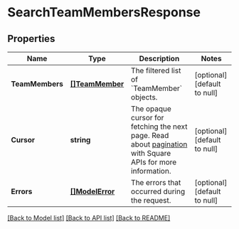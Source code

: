 # SearchTeamMembersResponse

## Properties
Name | Type | Description | Notes
------------ | ------------- | ------------- | -------------
**TeamMembers** | [**[]TeamMember**](TeamMember.md) | The filtered list of &#x60;TeamMember&#x60; objects. | [optional] [default to null]
**Cursor** | **string** | The opaque cursor for fetching the next page. Read about [pagination](https://developer.squareup.com/docs/docs/working-with-apis/pagination) with Square APIs for more information. | [optional] [default to null]
**Errors** | [**[]ModelError**](Error.md) | The errors that occurred during the request. | [optional] [default to null]

[[Back to Model list]](../README.md#documentation-for-models) [[Back to API list]](../README.md#documentation-for-api-endpoints) [[Back to README]](../README.md)

